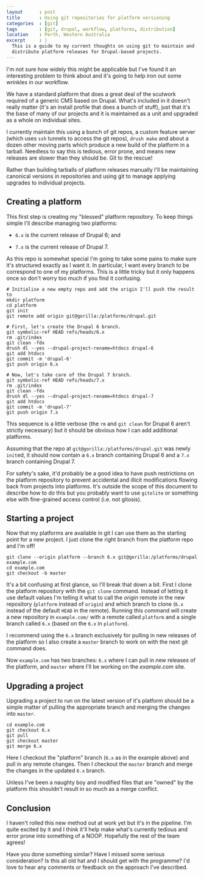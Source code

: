 ```yaml
---
layout      : post
title       : Using git repositories for platform versioning
categories  : [git]
tags        : [git, drupal, workflow, platforms, distribution]
location    : Perth, Western Australia
excerpt     : |
  This is a guide to my current thoughts on using git to maintain and
  distribute platform releases for Drupal-based projects.
---
```


I'm not sure how widely this might be applicable but I've found it an
interesting problem to think about and it's going to help iron out some
wrinkles in our workflow.

We have a standard platform that does a great deal of the scutwork required of
a generic CMS based on Drupal. What's included in it doesn't really matter
(it's an install profile that does a bunch of stuff), just that it's the base
of many of our projects and it is maintained as a unit and upgraded as a whole
on individual sites.

I currently maintain this using a bunch of git repos, a custom feature server
(which uses `ssh` tunnels to access the git repos), `drush make` and about a
dozen other moving parts which produce a new build of the platform in a
tarball. Needless to say this is tedious, error prone, and means new releases
are slower than they should be. Git to the rescue!

Rather than building tarballs of platform releases manually I'll be
maintaining canonical versions in repositories and using git to manage
applying upgrades to individual projects.

Creating a platform
-------------------

This first step is creating my "blessed" platform repository. To keep things
simple I'll describe managing two platforms:

- `6.x` is the current release of Drupal 6; and

- `7.x` is the current release of Drupal 7.

As this repo is somewhat special I'm going to take some pains to make sure
it's structured exactly as I want it. In particular, I want every branch to be
correspond to one of my platforms. This is a little tricky but it only happens
once so don't worry too much if you find it confusing.

    # Initialise a new empty repo and add the origin I'll push the result to
    mkdir platform
    cd platform
    git init
    git remote add origin git@gorilla:/platforms/drupal.git

    # First, let's create the Drupal 6 branch.
    git symbolic-ref HEAD refs/heads/6.x
    rm .git/index
    git clean -fdx
    drush dl --yes --drupal-project-rename=htdocs drupal-6
    git add htdocs
    git commit -m 'drupal-6'
    git push origin 6.x

    # Now, let's take care of the Drupal 7 branch.
    git symbolic-ref HEAD refs/heads/7.x
    rm .git/index
    git clean -fdx
    drush dl --yes --drupal-project-rename=htdocs drupal-7
    git add htdocs
    git commit -m 'drupal-7'
    git push origin 7.x

This sequence is a little verbose (the `rm` and `git clean` for Drupal 6
aren't strictly necessary) but it should be obvious how I can add additional
platforms.

Assuming that the repo at `git@gorilla:/platforms/drupal.git` was newly
`init`ed, it should now contain a `6.x` branch containing Drupal 6 and a `7.x`
branch containing Drupal 7.

For safety's sake, it'd probably be a good idea to have push restrictions on
the platform repository to prevent accidental and illicit modifications
flowing back from projects into platforms. It's outside the scope of this
document to describe how to do this but you probably want to use `gitolite` or
something else with fine-grained access control (i.e. not gitosis).

Starting a project
------------------

Now that my platforms are available in git I can use them as the starting
point for a new project. I just clone the right branch from the platform repo
and I'm off!

    git clone --origin platform --branch 6.x git@gorilla:/platforms/drupal example.com
    cd example.com
    git checkout -b master

It's a bit confusing at first glance, so I'll break that down a bit. First I
clone the platform repository with the `git clone` command. Instead of letting
it use default values I'm telling it what to call the *origin* remote in the
new repository (`platform` instead of `origin`) and which branch to clone
(`6.x` instead of the default `HEAD` in the remote). Running this command will
create a new repository in `example.com/` with a remote called `platform` and
a single branch called `6.x` (based on the `6.x` in `platform`).

I recommend using the `6.x` branch exclusively for pulling in new releases of
the platform so I also create a `master` branch to work on with the next git
command does.

Now `example.com` has two branches: `6.x` where I can pull in new releases of
the platform, and `master` where I'll be working on the *example.com* site.

Upgrading a project
-------------------

Upgrading a project to run on the latest version of it's platform should be a
simple matter of pulling the appropriate branch and merging the changes into
`master`.

    cd example.com
    git checkout 6.x
    git pull
    git checkout master
    git merge 6.x

Here I checkout the "platform" branch (`6.x` as in the example above) and pull
in any remote changes. Then I checkout the `master` branch and merge the
changes in the updated `6.x` branch.

Unless I've been a naughty boy and modified files that are "owned" by the
platform this shouldn't result in so much as a merge conflict.

Conclusion
----------

I haven't rolled this new method out at work yet but it's in the pipeline. I'm
quite excited by it and I think it'll help make what's currently tedious and
error prone into something of a NOOP. Hopefully the rest of the team agrees!

Have you done something similar? Have I missed some serious consideration? Is
this all old hat and I should get with the programme? I'd love to hear any
comments or feedback on the approach I've described.
